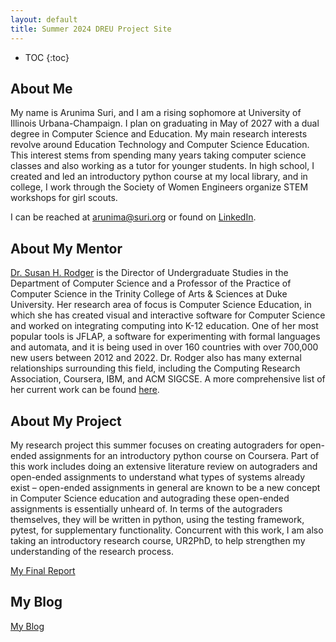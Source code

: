 ```yaml
---
layout: default
title: Summer 2024 DREU Project Site
---
```


* TOC
{:toc}

## About Me

My name is Arunima Suri, and I am a rising sophomore at University of Illinois Urbana-Champaign. I plan on graduating in May of 2027 with a dual degree in Computer Science and Education. My main research interests revolve around Education Technology and Computer Science Education. This interest stems from spending many years taking computer science classes and also working as a tutor for younger students. In high school, I created and led an introductory python course at my local library, and in college, I work through the Society of Women Engineers organize STEM workshops for girl scouts.  

I can be reached at arunima@suri.org or found on [LinkedIn](https://www.linkedin.com/in/arunima-suri-b3b053257/).  

## About My Mentor

[Dr. Susan H. Rodger](https://scholars.duke.edu/person/rodger) is the Director of Undergraduate Studies in the Department of Computer Science and a Professor of the Practice of Computer Science in the Trinity College of Arts & Sciences at Duke University. Her research area of focus is Computer Science Education, in which she has created visual and interactive software for Computer Science and worked on integrating computing into K-12 education. One of her most popular tools is JFLAP, a software for experimenting with formal languages and automata, and it is being used in over 160 countries with over 700,000 new users between 2012 and 2022. Dr. Rodger also has many external relationships surrounding this field, including the Computing Research Association, Coursera, IBM, and ACM SIGCSE. A more comprehensive list of her current work can be found [here](https://users.cs.duke.edu/~rodger/). 

## About My Project

My research project this summer focuses on creating autograders for open-ended assignments for an introductory python course on Coursera. Part of this work includes doing an extensive literature review on autograders and open-ended assignments to understand what types of systems already exist – open-ended assignments in general are known to be a new concept in Computer Science education and autograding these open-ended assignments is essentially unheard of. In terms of the autograders themselves, they will be  written in python, using the testing framework, pytest, for supplementary functionality. Concurrent with this work, I am also taking an introductory research course, UR2PhD, to help strengthen my understanding of the research process.

[My Final Report](files/finalreport.pdf)

## My Blog

[My Blog](blog.html)
